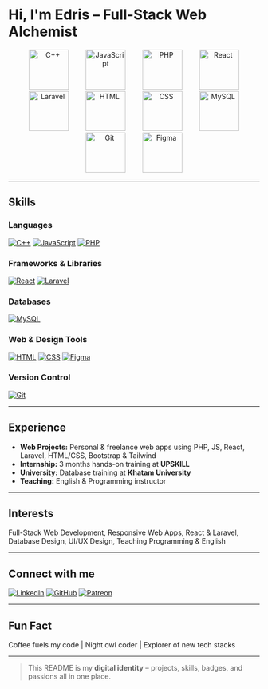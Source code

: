 # Hi, I'm Edris – Full-Stack Web Alchemist

<p align="center">
  <img src="https://upload.wikimedia.org/wikipedia/commons/1/18/ISO_C%2B%2B_Logo.svg" alt="C++" width="80" height="80" style="margin:0 15px;">
  <img src="https://upload.wikimedia.org/wikipedia/commons/6/6a/JavaScript-logo.png" alt="JavaScript" width="80" height="80" style="margin:0 15px;">
  <img src="https://www.php.net/images/logos/new-php-logo.svg" alt="PHP" width="80" height="80" style="margin:0 15px;">
  <img src="https://upload.wikimedia.org/wikipedia/commons/a/a7/React-icon.svg" alt="React" width="80" height="80" style="margin:0 15px;">
  <img src="https://upload.wikimedia.org/wikipedia/commons/9/9a/Laravel.svg" alt="Laravel" width="80" height="80" style="margin:0 15px;">
  <img src="https://upload.wikimedia.org/wikipedia/commons/6/61/HTML5_logo_and_wordmark.svg" alt="HTML" width="80" height="80" style="margin:0 15px;">
  <img src="https://upload.wikimedia.org/wikipedia/commons/d/d5/CSS3_logo_and_wordmark.svg" alt="CSS" width="80" height="80" style="margin:0 15px;">
  <img src="https://upload.wikimedia.org/wikipedia/en/d/dd/MySQL_logo.svg" alt="MySQL" width="80" height="80" style="margin:0 15px;">
  <img src="https://upload.wikimedia.org/wikipedia/commons/3/3f/Git_icon.svg" alt="Git" width="80" height="80" style="margin:0 15px;">
  <img src="https://upload.wikimedia.org/wikipedia/commons/3/33/Figma-logo.svg" alt="Figma" width="80" height="80" style="margin:0 15px;">
</p>

---

## Skills

### Languages
[![C++](https://img.shields.io/badge/C%2B%2B-blue?style=for-the-badge&logo=c%2B%2B&logoColor=white)](https://isocpp.org/) 
[![JavaScript](https://img.shields.io/badge/JavaScript-yellow?style=for-the-badge&logo=javascript&logoColor=black)](https://developer.mozilla.org/en-US/docs/Web/JavaScript) 
[![PHP](https://img.shields.io/badge/PHP-purple?style=for-the-badge&logo=php&logoColor=white)](https://www.php.net/)

### Frameworks & Libraries
[![React](https://img.shields.io/badge/React-blue?style=for-the-badge&logo=react&logoColor=white)](https://reactjs.org/) 
[![Laravel](https://img.shields.io/badge/Laravel-red?style=for-the-badge&logo=laravel&logoColor=white)](https://laravel.com/)

### Databases
[![MySQL](https://img.shields.io/badge/MySQL-blue?style=for-the-badge&logo=mysql&logoColor=white)](https://www.mysql.com/)

### Web & Design Tools
[![HTML](https://img.shields.io/badge/HTML5-orange?style=for-the-badge&logo=html5&logoColor=white)](https://developer.mozilla.org/en-US/docs/Web/HTML) 
[![CSS](https://img.shields.io/badge/CSS3-blue?style=for-the-badge&logo=css3&logoColor=white)](https://developer.mozilla.org/en-US/docs/Web/CSS) 
[![Figma](https://img.shields.io/badge/Figma-red?style=for-the-badge&logo=figma&logoColor=white)](https://www.figma.com/)

### Version Control
[![Git](https://img.shields.io/badge/Git-red?style=for-the-badge&logo=git&logoColor=white)](https://git-scm.com/)

---

## Experience

- **Web Projects:** Personal & freelance web apps using PHP, JS, React, Laravel, HTML/CSS, Bootstrap & Tailwind  
- **Internship:** 3 months hands-on training at **UPSKILL**  
- **University:** Database training at **Khatam University**  
- **Teaching:** English & Programming instructor

---

## Interests
Full-Stack Web Development, Responsive Web Apps, React & Laravel, Database Design, UI/UX Design, Teaching Programming & English  

---

## Connect with me
[![LinkedIn](https://img.shields.io/badge/LinkedIn-blue?style=for-the-badge&logo=linkedin&logoColor=white)](https://www.linkedin.com/in/edris-babakarkhil-049801348) 
[![GitHub](https://img.shields.io/badge/GitHub-black?style=for-the-badge&logo=github&logoColor=white)](https://github.com/EdCode) 
[![Patreon](https://img.shields.io/badge/Patreon-orange?style=for-the-badge&logo=patreon&logoColor=white)](https://www.patreon.com/EdCode)

---

## Fun Fact
Coffee fuels my code | Night owl coder | Explorer of new tech stacks

---

> This README is my **digital identity** – projects, skills, badges, and passions all in one place.
